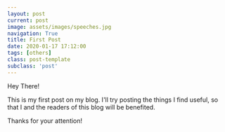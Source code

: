 ```yaml
---
layout: post
current: post
image: assets/images/speeches.jpg
navigation: True
title: First Post
date: 2020-01-17 17:12:00
tags: [others]
class: post-template
subclass: 'post'
---
```


Hey There!

This is my first post on my blog. I'll try posting the things I find useful, so that I and the readers of this blog will be benefited.

Thanks for your attention!